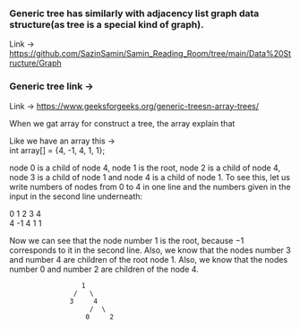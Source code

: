 ### Generic tree has similarly with adjacency list graph data structure(as tree is a special kind of graph).



Link -> https://github.com/SazinSamin/Samin_Reading_Room/tree/main/Data%20Structure/Graph

### Generic tree link ->
Link -> https://www.geeksforgeeks.org/generic-treesn-array-trees/    


When we gat array for construct a tree, the array explain that    

Like we have an array this ->   
int array[] = {4, -1, 4, 1, 1};

 node 0 is a child of node 4, node 1
 is the root, node 2 is a child of node 4, node 3 is a child of node 1 and node 4 is a child of node 1. To
 see this, let us write numbers of nodes from 0 to 4 in one line and the numbers given in the input in
 the second line underneath:  

 0  1 2 3 4  
 4 -1 4 1 1  

 Now we can see that the node number 1 is the root, because −1 corresponds to it in the second line.
 Also, we know that the nodes number 3 and number 4 are children of the root node 1. Also, we know
 that the nodes number 0 and number 2 are children of the node 4.  


  

                      1
                    /   \
                   3     4
                        /  \
                       0     2






